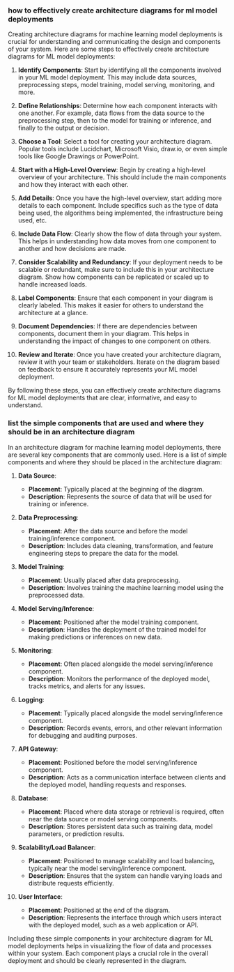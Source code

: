 ### how to effectively create architecture diagrams for ml model deployments

Creating architecture diagrams for machine learning model deployments is crucial for understanding and communicating the design and components of your system. Here are some steps to effectively create architecture diagrams for ML model deployments:

1. **Identify Components**: Start by identifying all the components involved in your ML model deployment. This may include data sources, preprocessing steps, model training, model serving, monitoring, and more.

2. **Define Relationships**: Determine how each component interacts with one another. For example, data flows from the data source to the preprocessing step, then to the model for training or inference, and finally to the output or decision.

3. **Choose a Tool**: Select a tool for creating your architecture diagram. Popular tools include Lucidchart, Microsoft Visio, draw.io, or even simple tools like Google Drawings or PowerPoint.

4. **Start with a High-Level Overview**: Begin by creating a high-level overview of your architecture. This should include the main components and how they interact with each other.

5. **Add Details**: Once you have the high-level overview, start adding more details to each component. Include specifics such as the type of data being used, the algorithms being implemented, the infrastructure being used, etc.

6. **Include Data Flow**: Clearly show the flow of data through your system. This helps in understanding how data moves from one component to another and how decisions are made.

7. **Consider Scalability and Redundancy**: If your deployment needs to be scalable or redundant, make sure to include this in your architecture diagram. Show how components can be replicated or scaled up to handle increased loads.

8. **Label Components**: Ensure that each component in your diagram is clearly labeled. This makes it easier for others to understand the architecture at a glance.

9. **Document Dependencies**: If there are dependencies between components, document them in your diagram. This helps in understanding the impact of changes to one component on others.

10. **Review and Iterate**: Once you have created your architecture diagram, review it with your team or stakeholders. Iterate on the diagram based on feedback to ensure it accurately represents your ML model deployment.

By following these steps, you can effectively create architecture diagrams for ML model deployments that are clear, informative, and easy to understand.

### list the simple components that are used and where they should be in an architecture diagram

In an architecture diagram for machine learning model deployments, there are several key components that are commonly used. Here is a list of simple components and where they should be placed in the architecture diagram:

1. **Data Source**:
   - **Placement**: Typically placed at the beginning of the diagram.
   - **Description**: Represents the source of data that will be used for training or inference.

2. **Data Preprocessing**:
   - **Placement**: After the data source and before the model training/inference component.
   - **Description**: Includes data cleaning, transformation, and feature engineering steps to prepare the data for the model.

3. **Model Training**:
   - **Placement**: Usually placed after data preprocessing.
   - **Description**: Involves training the machine learning model using the preprocessed data.

4. **Model Serving/Inference**:
   - **Placement**: Positioned after the model training component.
   - **Description**: Handles the deployment of the trained model for making predictions or inferences on new data.

5. **Monitoring**:
   - **Placement**: Often placed alongside the model serving/inference component.
   - **Description**: Monitors the performance of the deployed model, tracks metrics, and alerts for any issues.

6. **Logging**:
   - **Placement**: Typically placed alongside the model serving/inference component.
   - **Description**: Records events, errors, and other relevant information for debugging and auditing purposes.

7. **API Gateway**:
   - **Placement**: Positioned before the model serving/inference component.
   - **Description**: Acts as a communication interface between clients and the deployed model, handling requests and responses.

8. **Database**:
   - **Placement**: Placed where data storage or retrieval is required, often near the data source or model serving components.
   - **Description**: Stores persistent data such as training data, model parameters, or prediction results.

9. **Scalability/Load Balancer**:
   - **Placement**: Positioned to manage scalability and load balancing, typically near the model serving/inference component.
   - **Description**: Ensures that the system can handle varying loads and distribute requests efficiently.

10. **User Interface**:
    - **Placement**: Positioned at the end of the diagram.
    - **Description**: Represents the interface through which users interact with the deployed model, such as a web application or API.

Including these simple components in your architecture diagram for ML model deployments helps in visualizing the flow of data and processes within your system. Each component plays a crucial role in the overall deployment and should be clearly represented in the diagram.
